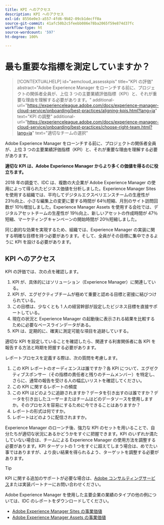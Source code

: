 ```yaml
---
title: KPI へのアクセス
description: KPI へのアクセス
exl-id: 8556e0e3-a557-4fd6-9b82-09cb1decff0a
source-git-commit: 41afc50b2c5feebb086e78ba2065f59e874d37fc
workflow-type: ht
source-wordcount: '597'
ht-degree: 100%

---
```


# 最も重要な指標を測定していますか？

>[!CONTEXTUALHELP]
>id="aemcloud_assesskpis"
>title="KPI の評価"
>abstract="Adobe Experience Manager をローンチする前に、プロジェクトの関係者全員が、上位 3 つの主要業績評価指標（KPI）と、それが重要な理由を理解する必要があります。"
>additional-url="https://experienceleague.adobe.com/docs/experience-manager-cloud-service/onboarding/best-practices/aligning-kpis.html?lang=ja" text="KPI の調整"
>additional-url="https://experienceleague.adobe.com/docs/experience-manager-cloud-service/onboarding/best-practices/choose-right-team.html?lang=ja" text="適切なチームの選択"

Adobe Experience Manager をローンチする前に、プロジェクトの関係者全員が、上位 3 つの主要業績評価指標（KPI）と、それが重要な理由を理解する必要があります。

**適切な KPI は、Adobe Experience Manager からより多くの価値を得るのに役立ちます。**


2018 年の調査で、IDC は、複数の大企業が Adobe Experience Manager の使用によって得られたビジネス価値を分析しました。Experience Manager Sites を使用する組織では、平均してデジタルエクスペリエンスチームの生産性が 23％向上、小さな編集上の変更に要する時間が 64％短縮、月別のサイト訪問回数が 10％増加しました。Experience Manager Assets を使用する会社では、デジタルアセットチームの生産性が 19％向上、新しいアセットの作成時間が 47％短縮、マーケティングキャンペーンの開始時間が 20％短縮しました。

同じ劇的な効果を実現するため、組織では、Experience Manager の実装に関する明確な目標を持つ必要があります。そして、全員がその目標に集中できるように KPI を設ける必要があります。

## KPI へのアクセス

KPI の評価では、次の点を確認します。

1. KPI が、具体的にはソリューション（Experience Manager）に関連している。
1. KPI が、エグゼクティブチームが極めて重要と認める目標と密接に結びつけられている。
1. この目標は、少なくとも 1 人の経営幹部が設定したビジネス目標を直接サポートしている。
1. 現在の状況と Experience Manager の起動後に表示される結果を比較するために必要なベースラインデータがある。
1. KPI は、定期的に、確実に測定可能な項目を追跡していする。

適切な KPI を設定していることを確認したら、関連する利害関係者に各 KPI を報告する方法と時期を把握する必要があります。

レポートプロセスを定義する際は、次の質問を考慮します。

1. この KPI レポートのオーディエンスは誰ですか？各 KPI について、エグゼクティブスポンサー（その指標の責任者と残りのチームメンバー）を特定し、さらに、通常の報告を受ける人の幅広いリストを確認してください。
1. この KPI に関するレポートの頻度
1. この KPI はどのように追跡されますか？データを引き出すのは誰ですか？データを引き出したユーザーまたはチームはどのデータソースを使用しますか。そのプロセスを容易にするために今できることはありますか？
1. レポートの形式は何ですか。
1. レポートはどのように配信されますか。

Experience Manager のローンチ後、強力な KPI のセットを用いることで、自分たちが適切な状況にあるかどうかをすぐに把握できます。KPI のいずれか満たしていない場合は、チームによる Experience Manager の使用方法を調整する必要があります。KPI ターゲットの 1 つをすぐに超えてしまう場合は、めでたい事ではありますが、より良い結果を得られるよう、ターゲットを調整する必要があります。

>[!TIP]
>
> KPI に関する追加のサポートが必要な場合は、[Adobe コンサルティングサービス](https://www.adobe.com/jp/experience-cloud/consulting-services.html)または実装パートナーにお問い合わせください。

Adobe Experience Manager を使用した主要企業の業績のタイプの他の例については、IDC のレポートをダウンロードしてください。
* [Adobe Experience Manager Sites の事業価値](https://www.adobe.com/content/dam/acom/en/modal-offers/idc-aem-sites-q218/pdfs/22037555.en.aem.whitepaper.IDCBusinessValueAEMSites.pdf)
* [Adobe Experience Manager Assets の事業価値](https://www.images2.adobe.com/content/dam/acom/en/modal-offers/idc-aem-Assets-q218/pdfs/220380622.en.aem.whitepaper.IDCBusinessValueAEMAssets.pdf)
